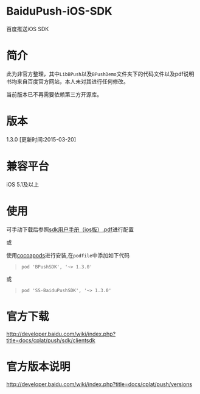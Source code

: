 # BaiduPush-iOS-SDK
百度推送iOS SDK

# 简介
此为非官方整理，其中`LibBPush`以及`BPushDemo`文件夹下的代码文件以及pdf说明书均来自百度官方网站，本人未对其进行任何修改。

当前版本已不再需要依赖第三方开源库。

# 版本
1.3.0 [更新时间:2015-03-20]

# 兼容平台
iOS 5.1及以上

# 使用
可手动下载后参照[sdk用户手册（ios版）.pdf](https://github.com/shingwasix/BaiduPush-iOS-SDK/blob/master/sdk%E7%94%A8%E6%88%B7%E6%89%8B%E5%86%8C%EF%BC%88ios%E7%89%88%EF%BC%89.pdf)进行配置

或

使用[cocoapods](http://cocoapods.org/)进行安装,在`podfile`中添加如下代码

> `pod 'BPushSDK', '~> 1.3.0'`

或

> `pod 'SS-BaiduPushSDK', '~> 1.3.0'`

# 官方下载
http://developer.baidu.com/wiki/index.php?title=docs/cplat/push/sdk/clientsdk

# 官方版本说明
http://developer.baidu.com/wiki/index.php?title=docs/cplat/push/versions
